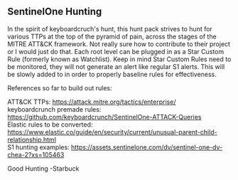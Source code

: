 ## SentinelOne Hunting

In the spirit of keyboardcruch's hunt, this hunt pack strives to hunt for various TTPs at the top of the pyramid of pain, across the stages of the MITRE ATT&CK framework. Not really sure how to contribute to their project or I would just do that. Each root level can be plugged in as a Star Custom Rule (formerly known as Watchlist). Keep in mind Star Custom Rules need to be monitored, they will not generate an alert like regular S1 alerts. This will be slowly added to in order to properly baseline rules for effectiveness.

References so far to build out rules:

ATT&CK TTPs: https://attack.mitre.org/tactics/enterprise/ <br>
keyboardcrunch premade rules: https://github.com/keyboardcrunch/SentinelOne-ATTACK-Queries <br>
Elastic rules to be converted: https://www.elastic.co/guide/en/security/current/unusual-parent-child-relationship.html <br>
S1 hunting examples: https://assets.sentinelone.com/dv/sentinel-one-dv-chea-2?xs=105463 <br>

Good Hunting
-Starbuck
